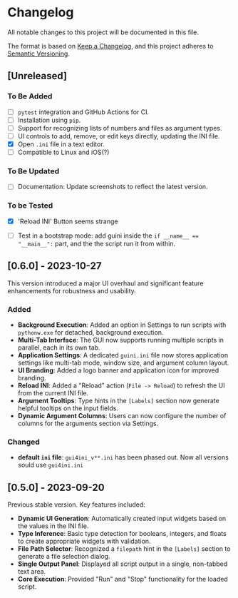 # Changelog

All notable changes to this project will be documented in this file.

The format is based on [Keep a Changelog](https://keepachangelog.com/en/1.0.0/),
and this project adheres to [Semantic Versioning](https://semver.org/spec/v2.0.0.html).

## [Unreleased]

### To Be Added
* [ ] `pytest` integration and GitHub Actions for CI.
* [ ] Installation using `pip`.
* [ ] Support for recognizing lists of numbers and files as argument types.
* [ ] UI controls to add, remove, or edit keys directly, updating the INI file.
* [x] Open `.ini` file in a text editor.
* [ ] Compatible to Linux and iOS(?)

### To Be Updated
* [ ] Documentation: Update screenshots to reflect the latest version.


### To be Tested

* [X] 'Reload INI' Button seems strange
* [ ] Test in a bootstrap mode: add guini inside the  `if __name__ == "__main__":` part, and the the script run it from within.


## [0.6.0] - 2023-10-27

This version introduced a major UI overhaul and significant feature enhancements for robustness and usability.

### Added
- **Background Execution**: Added an option in Settings to run scripts with `pythonw.exe` for detached, background execution.
- **Multi-Tab Interface**: The GUI now supports running multiple scripts in parallel, each in its own tab.
- **Application Settings**: A dedicated `guini.ini` file now stores application settings like multi-tab mode, window size, and argument column layout.
- **UI Branding**: Added a logo banner and application icon for improved branding.
- **Reload INI**: Added a "Reload" action (`File -> Reload`) to refresh the UI from the current INI file.
- **Argument Tooltips**: Type hints in the `[Labels]` section now generate helpful tooltips on the input fields.
- **Dynamic Argument Columns**: Users can now configure the number of columns for the arguments section via Settings.

### Changed

- **default `ini` file**: `gui4ini_v**.ini` has been phased out. Now all versions sould use  `gui4ini.ini`

## [0.5.0] - 2023-09-20

Previous stable version. Key features included:

- **Dynamic UI Generation**: Automatically created input widgets based on the values in the INI file.
- **Type Inference**: Basic type detection for booleans, integers, and floats to create appropriate widgets with validation.
- **File Path Selector**: Recognized a `filepath` hint in the `[Labels]` section to generate a file selection dialog.
- **Single Output Panel**: Displayed all script output in a single, non-tabbed text area.
- **Core Execution**: Provided "Run" and "Stop" functionality for the loaded script.